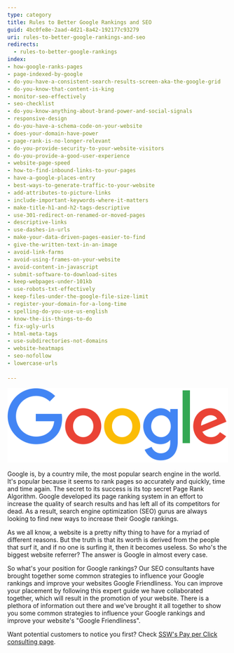```yaml
---
type: category
title: Rules to Better Google Rankings and SEO
guid: 4bc0fe8e-2aad-4d21-8a42-192177c93279
uri: rules-to-better-google-rankings-and-seo
redirects:
  - rules-to-better-google-rankings
index:
- how-google-ranks-pages
- page-indexed-by-google
- do-you-have-a-consistent-search-results-screen-aka-the-google-grid
- do-you-know-that-content-is-king
- monitor-seo-effectively
- seo-checklist
- do-you-know-anything-about-brand-power-and-social-signals
- responsive-design
- do-you-have-a-schema-code-on-your-website
- does-your-domain-have-power
- page-rank-is-no-longer-relevant
- do-you-provide-security-to-your-website-visitors
- do-you-provide-a-good-user-experience
- website-page-speed
- how-to-find-inbound-links-to-your-pages
- have-a-google-places-entry
- best-ways-to-generate-traffic-to-your-website
- add-attributes-to-picture-links
- include-important-keywords-where-it-matters
- make-title-h1-and-h2-tags-descriptive
- use-301-redirect-on-renamed-or-moved-pages
- descriptive-links
- use-dashes-in-urls
- make-your-data-driven-pages-easier-to-find
- give-the-written-text-in-an-image
- avoid-link-farms
- avoid-using-frames-on-your-website
- avoid-content-in-javascript
- submit-software-to-download-sites
- keep-webpages-under-101kb
- use-robots-txt-effectively
- keep-files-under-the-google-file-size-limit
- register-your-domain-for-a-long-time
- spelling-do-you-use-us-english
- know-the-iis-things-to-do
- fix-ugly-urls
- html-meta-tags
- use-subdirectories-not-domains
- website-heatmaps
- seo-nofollow
- lowercase-urls

---
```


![](googlelogo_color_272x92dp.png)

Google is, by a country mile, the most popular search engine in the world. It's popular because it seems to rank pages so accurately and quickly, time and time again. The secret to its success is its top secret Page Rank Algorithm. Google developed its page ranking system in an effort to increase the quality of search results and has left all of its competitors for dead. As a result, search engine optimization (SEO) gurus are always looking to find new ways to increase their Google rankings.

As we all know, a website is a pretty nifty thing to have for a myriad of different reasons. But the truth is that its worth is derived from the people that surf it, and if no one is surfing it, then it becomes useless. So who's the biggest website referrer? The answer is Google in almost every case.

So what's your position for Google rankings? Our SEO consultants have brought together some common strategies to influence your Google rankings and improve your websites Google Friendliness. You can improve your placement by following this expert guide we have collaborated together, which will result in the promotion of your website. There is a plethora of information out there and we've brought it all together to show you some common strategies to influence your Google rankings and improve your website's "Google Friendliness".

Want potential customers to notice you first? Check [SSW's Pay per Click consulting page](https://www.ssw.com.au/consulting/pay-per-click).
